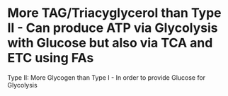 # More TAG/Triacyglycerol than Type II - Can produce ATP via Glycolysis with Glucose but also via TCA and ETC using FAs

Type II: More Glycogen than Type I - In order to provide Glucose for Glycolysis